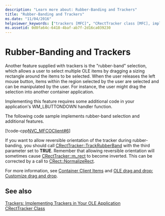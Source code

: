 ```yaml
---
description: "Learn more about: Rubber-Banding and Trackers"
title: "Rubber-Banding and Trackers"
ms.date: "11/04/2016"
helpviewer_keywords: ["trackers [MFC]", "CRectTracker class [MFC], implementing trackers", "OLE objects [MFC], selecting", "rubber banding [MFC]", "WM_LBUTTONDOWN [MFC]"]
ms.assetid: 0d0fa64c-6418-4baf-ab7f-2d16ca039230
---
```

# Rubber-Banding and Trackers

Another feature supplied with trackers is the "rubber-band" selection, which allows a user to select multiple OLE items by dragging a sizing rectangle around the items to be selected. When the user releases the left mouse button, items within the region selected by the user are selected and can be manipulated by the user. For instance, the user might drag the selection into another container application.

Implementing this feature requires some additional code in your application's WM_LBUTTONDOWN handler function.

The following code sample implements rubber-band selection and additional features.

[!code-cpp[NVC_MFCOClient#6](../mfc/codesnippet/cpp/rubber-banding-and-trackers_1.cpp)]

If you want to allow reversible orientation of the tracker during rubber-banding, you should call [CRectTracker::TrackRubberBand](../mfc/reference/crecttracker-class.md#trackrubberband) with the third parameter set to **TRUE**. Remember that allowing reversible orientation will sometimes cause [CRectTracker::m_rect](../mfc/reference/crecttracker-class.md#m_rect) to become inverted. This can be corrected by a call to [CRect::NormalizeRect](../atl-mfc-shared/reference/crect-class.md#normalizerect).

For more information, see [Container Client Items](../mfc/containers-client-items.md) and [OLE drag and drop: Customize drag and drop](../mfc/drag-and-drop-ole.md#customize-drag-and-drop).

## See also

[Trackers: Implementing Trackers in Your OLE Application](../mfc/trackers-implementing-trackers-in-your-ole-application.md)<br/>
[CRectTracker Class](../mfc/reference/crecttracker-class.md)
